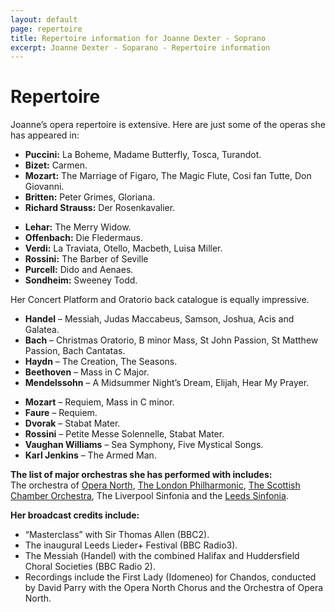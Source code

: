 ```yaml
---
layout: default
page: repertoire
title: Repertoire information for Joanne Dexter - Soprano
excerpt: Joanne Dexter - Soparano - Repertoire information
---
```

<h1>Repertoire</h1>
<p>Joanne&#8217;s opera repertoire is extensive. Here are just some of the operas she has appeared in:</p>
<div class="clear">
    <ul class="fl">
        <li><strong>Puccini:</strong> La Boheme, Madame Butterfly, Tosca, Turandot.</li>
        <li><strong>Bizet:</strong> Carmen.</li>
        <li><strong>Mozart:</strong> The Marriage of Figaro, The Magic Flute, Cosi fan Tutte, Don Giovanni.</li>
        <li><strong>Britten:</strong> Peter Grimes, Gloriana.</li>
        <li><strong>Richard Strauss:</strong> Der Rosenkavalier.</li>
    </ul>
    <ul class="fl last">
        <li><strong>Lehar:</strong> The Merry Widow.</li>
        <li><strong>Offenbach:</strong> Die Fledermaus.</li>
        <li><strong>Verdi:</strong> La Traviata, Otello, Macbeth, Luisa Miller.</li>
        <li><strong>Rossini:</strong> The Barber of Seville</li>
        <li><strong>Purcell:</strong> Dido and Aenaes.</li>
        <li><strong>Sondheim:</strong> Sweeney Todd.</li>
    </ul>
</div>
<p>Her Concert Platform and Oratorio back catalogue is equally impressive.</p>
<div class="clear">
    <ul class="fl">
        <li><strong>Handel</strong> &#8211; Messiah, Judas Maccabeus, Samson, Joshua, Acis and Galatea.</li>
        <li><strong>Bach</strong> &#8211; Christmas Oratorio, B minor Mass, St John Passion, St Matthew Passion, Bach Cantatas.</li>
        <li><strong>Haydn</strong> &#8211; The Creation, The Seasons.</li>
        <li><strong>Beethoven</strong> &#8211; Mass in C Major.</li>
        <li><strong>Mendelssohn</strong> &#8211; A Midsummer Night’s Dream, Elijah, Hear My Prayer.</li>
    </ul>
    <ul class="fl last">
        <li><strong>Mozart</strong> &#8211; Requiem, Mass in C minor.</li>
        <li><strong>Faure</strong> &#8211; Requiem.</li>
        <li><strong>Dvorak</strong> &#8211; Stabat Mater.</li>
        <li><strong>Rossini</strong> &#8211; Petite Messe Solennelle, Stabat Mater.</li>
        <li><strong>Vaughan Williams</strong> &#8211; Sea Symphony, Five Mystical Songs.</li>
        <li><strong>Karl Jenkins</strong> &#8211; The Armed Man.</li>
    </ul>
</div>
<p><strong>The list of major orchestras she has performed with includes:</strong><br>The orchestra of <a href="http://www.operanorth.co.uk/">Opera North</a>, <a href="http://www.lpo.co.uk/">The London Philharmonic</a>, <a href="http://www.sco.org.uk/">The Scottish Chamber Orchestra</a>, The Liverpool Sinfonia and the <a href="http://www.sinfoniaofleeds.org.uk/">Leeds Sinfonia</a>.</p>
<p class="nomb"><strong>Her broadcast credits include:</strong></p>
<ul>
    <li>&ldquo;Masterclass&rdquo; with Sir Thomas Allen (BBC2).</li>
    <li>The inaugural Leeds Lieder+ Festival (BBC Radio3).</li>
    <li>The Messiah (Handel) with the combined Halifax and Huddersfield Choral Societies (BBC Radio 2).</li>
    <li>Recordings include the First Lady (Idomeneo) for Chandos, conducted by David Parry with the Opera North Chorus and the Orchestra of Opera North.</li>
</ul>